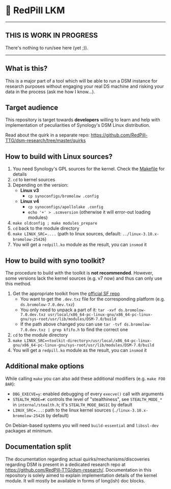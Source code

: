 # 💊 RedPill LKM

---

## THIS IS WORK IN PROGRESS
There's nothing to run/see here (yet ;)).

---

## What is this?
This is a major part of a tool which will be able to run a DSM instance for research purposes without
engaging your real DS machine and risking your data in the process (ask me how I know...).

## Target audience
This repository is target towards **developers** willing to learn and help with implementation of peculiarities of 
Synology's DSM Linux distribution.

Read about the quirk in a separate repo: https://github.com/RedPill-TTG/dsm-research/tree/master/quirks

## How to build with Linux sources?
1. You need Synology's GPL sources for the kernel. Check the [Makefile](Makefile) for details
2. `cd` to kernel sources
3. Depending on the version:  
   - **Linux v3**
      - `cp synoconfigs/bromolow .config`
   - **Linux v4**
      - `cp synoconfigs/apollolake .config`
      - `echo '+' > .scmversion` (otherwise it will error-out loading modules)
4. `make oldconfig ; make modules_prepare`
5. `cd` back to the module directory
6. `make LINUX_SRC=....` (path to linux sources, default: `../linux-3.10.x-bromolow-25426`)
7. You will get a `redpill.ko` module as the result, you can `insmod` it


## How to build with syno toolkit?
The procedure to build with the toolkit is **not recommended**. However, some versions lack the kernel sources 
(e.g. v7 now) and thus can only use this method.

1. Get the appropriate toolkit from the [official SF repo](https://sourceforge.net/projects/dsgpl/files/toolkit/)
    - You want to get the `.dev.txz` file for the corresponding platform (e.g. `ds.bromolow-7.0.dev.txz`)
    - You only need to unpack a part of it: `tar -xvf ds.bromolow-7.0.dev.txz usr/local/x86_64-pc-linux-gnu/x86_64-pc-linux-gnu/sys-root/usr/lib/modules/DSM-7.0/build`
    - If the path above changed you can use `tar -tvf ds.bromolow-7.0.dev.txz | grep kfifo.h` to find the correct one
2. `cd` to the module directory
3. `make LINUX_SRC=<toolkit-directory>/usr/local/x86_64-pc-linux-gnu/x86_64-pc-linux-gnu/sys-root/usr/lib/modules/DSM-7.0/build`
4. You will get a `redpill.ko` module as the result, you can `insmod` it


## Additional make options
While calling `make` you can also add these additional modifiers (e.g. `make FOO BAR`):
 - `DBG_EXECVE=y`: enabled debugging of every `execve()` call with arguments
 - `STEALTH_MODE=#`: controls the level of "stealthiness", see `STEALTH_MODE_*` in `internal/stealth.h`; it's 
   `STEALTH_MODE_BASIC` by default
 - `LINUX_SRC=...`: path to the linux kernel sources (`./linux-3.10.x-bromolow-25426` by default)

On Debian-based systems you will need `build-essential` and `libssl-dev` packages at minimum.

## Documentation split
The documentation regarding actual quirks/mechanisms/discoveries regarding DSM is present in a dedicated research repo 
at https://github.com/RedPill-TTG/dsm-research/. Documentation in this repository is solely aimed to explain 
implementation details of the kernel module. It will mostly be available in forms of long(ish) doc blocks.

